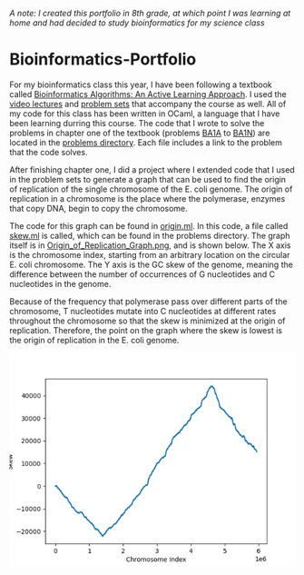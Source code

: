 *A note: I created this portfolio in 8th grade, at which point I was learning at home and had decided to study bioinformatics for my science class*

# Bioinformatics-Portfolio

For my bioinformatics class this year, I have been following a textbook called [Bioinformatics Algorithms: An Active Learning Approach](https://www.amazon.com/Bioinformatics-Algorithms-Active-Learning-Approach/dp/0990374637/ref=sr_1_3?dchild=1&keywords=bioinformatics+algorithms+textbook&qid=1608832072&sr=8-3). I used the [video lectures](https://www.bioinformaticsalgorithms.org/lecture-videos) and [problem sets](http://rosalind.info/problems/list-view/?location=bioinformatics-textbook-track) that accompany the course as well. All of my code for this class has been written in OCaml, a language that I have been learning durring this course. The code that I wrote to solve the problems in chapter one of the textbook (problems [BA1A](http://rosalind.info/problems/ba1a/) to [BA1N](http://rosalind.info/problems/ba1n/)) are located in the [problems directory](./problems). Each file includes a link to the problem that the code solves.

After finishing chapter one, I did a project where I extended code that I used in the problem sets to generate a graph that can be used to find the origin of replication of the single chromosome of the E. coli genome. The origin of replication in a chromosome is the place where the polymerase, enzymes that copy DNA, begin to copy the chromosome.

The code for this graph can be found in [origin.ml](./origin.ml). In this code, a file called [skew.ml](./problems/skew.ml) is called, which can be found in the problems directory. The graph itself is in [Origin_of_Replication_Graph.png](./Origin_of_Replication_Graph.png), and is shown below. The X axis is the chromosome index, starting from an arbitrary location on the circular E. coli chromosome. The Y axis is the GC skew of the genome, meaning the difference between the number of occurrences of G nucleotides and C nucleotides in the genome. 

Because of the frequency that polymerase pass over different parts of the chromosome, T nucleotides mutate into C nucleotides at different rates throughout the chromosome so that the skew is minimized at the origin of replication. Therefore, the point on the graph where the skew is lowest is the origin of replication in the E. coli genome.

![Graph of Skew in E. Coli Genome](./Origin_of_Replication_Graph.png)
